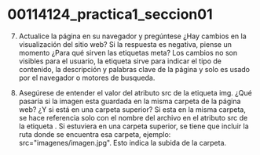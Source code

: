 # 00114124_practica1_seccion01
7. Actualice la página en su navegador y pregúntese ¿Hay cambios en la visualización del sitio web? Si la respuesta es negativa, piense un momento ¿Para qué sirven las etiquetas meta?
Los cambios no son visibles para el usuario, la etiqueta <meta> sirve para indicar el tipo de contenido, la descripción y palabras clave de la página y solo es usado por el navegador o motores de busqueda.

9. Asegúrese de entender el valor del atributo src de la etiqueta img. ¿Qué pasaría si la imagen esta guardada
en la misma carpeta de la página web? ¿Y si está en una carpeta superior?
Si esta en la misma carpeta, se hace referencia solo con el nombre del archivo en el atributo src de la etiqueta <img>.
Si estuviera en una carpeta superior, se tiene que incluir la ruta donde se encuentra esa carpeta, ejemplo: src="imagenes/imagen.jpg". Esto indica la subida de la carpeta.
